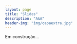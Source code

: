 ```yaml
---
layout: page
title: "Slides"
description: "A&A"
header-img: "img/capaextra.jpg"
---
```


Em construção...
